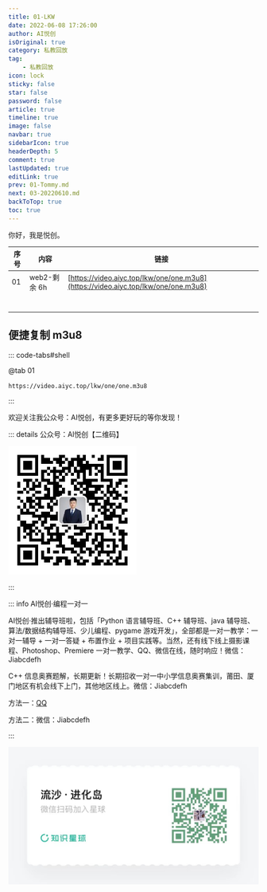 ```yaml
---
title: 01-LKW
date: 2022-06-08 17:26:00
author: AI悦创
isOriginal: true
category: 私教回放
tag:
    - 私教回放
icon: lock
sticky: false
star: false
password: false
article: true
timeline: true
image: false
navbar: true
sidebarIcon: true
headerDepth: 5
comment: true
lastUpdated: true
editLink: true
prev: 01-Tommy.md
next: 03-20220610.md
backToTop: true
toc: true
---
```


你好，我是悦创。

| 序号 | 内容         | 链接                                                         |
| ---- | ------------ | ------------------------------------------------------------ |
| 01   | web2-剩余 6h | [https://video.aiyc.top/lkw/one/one.m3u8](https://video.aiyc.top/lkw/one/one.m3u8) |
|      |              |                                                              |
|      |              |                                                              |
|      |              |                                                              |
|      |              |                                                              |
|      |              |                                                              |
|      |              |                                                              |
|      |              |                                                              |



## 便捷复制 m3u8

::: code-tabs#shell

@tab 01

```url
https://video.aiyc.top/lkw/one/one.m3u8
```

:::

欢迎关注我公众号：AI悦创，有更多更好玩的等你发现！

::: details 公众号：AI悦创【二维码】

![](/gzh.jpg)

:::

::: info AI悦创·编程一对一

AI悦创·推出辅导班啦，包括「Python 语言辅导班、C++ 辅导班、java 辅导班、算法/数据结构辅导班、少儿编程、pygame 游戏开发」，全部都是一对一教学：一对一辅导 + 一对一答疑 + 布置作业 + 项目实践等。当然，还有线下线上摄影课程、Photoshop、Premiere 一对一教学、QQ、微信在线，随时响应！微信：Jiabcdefh

C++ 信息奥赛题解，长期更新！长期招收一对一中小学信息奥赛集训，莆田、厦门地区有机会线下上门，其他地区线上。微信：Jiabcdefh

方法一：[QQ](http://wpa.qq.com/msgrd?v=3&uin=1432803776&site=qq&menu=yes)

方法二：微信：Jiabcdefh

:::

![](/zsxq.jpg)













